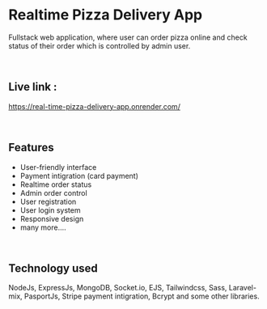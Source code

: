 # Realtime Pizza Delivery App

Fullstack web application, where user can order pizza online and check status of their order which is controlled by admin user.

<br/>

## Live link :

https://real-time-pizza-delivery-app.onrender.com/

<br/>

## Features 
- User-friendly interface
- Payment intigration (card payment)
- Realtime order status
- Admin order control
- User registration
- User login system
- Responsive design
- many more....

<br />

## Technology used
NodeJs, ExpressJs, MongoDB, Socket.io, EJS, Tailwindcss, Sass, Laravel-mix, PasportJs, Stripe payment intigration, Bcrypt and some other libraries.

